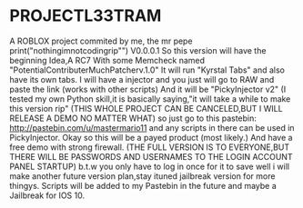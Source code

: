# PROJECTL33TRAM
A ROBLOX project commited by me,
the mr pepe
print("nothingimnotcodingrip"")
V0.0.0.1
So this version will have the beginning Idea,A RC7 With some Memcheck named "PotentialContributerMuchPatcherv.1.0"
It will run "Kyrstal Tabs"
and also have its own tabs.
I will have a injector and you just will go to RAW and paste the link (works with other scripts)
And it will be "PickyInjector v2" (I tested my own Python skill,it is basically saying,"it will take a while
to make this version rip"
(THIS WHOLE PROJECT CAN BE CANCELED,BUT I WILL RELEASE A DEMO NO MATTER WHAT)
so just go to this pastebin: http://pastebin.com/u/mastermario11 and any scripts in there can be used in PickyInjector.
Okay so this will be a payed product (most likely.)
And have a free demo with strong firewall.
(THE FULL VERSION IS TO EVERYONE,BUT THERE WILL BE PASSWORDS AND USERNAMES TO THE LOGIN ACCOUNT PANEL STARTUP)
b.t.w you only have to log in once for it to save
well i will make another future version plan,stay ituned jailbreak version for
more thingys.
Scripts will be added to my Pastebin in the future
and maybe a Jailbreak for IOS 10.
